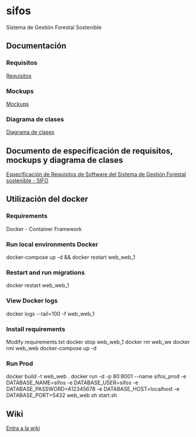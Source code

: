 # sifos
Sistema de Gestión Forestal Sostenible

## Documentación

### Requisitos

[Requisitos](https://drive.google.com/open?id=1oiQh0QQZMWD-ptlE9fQ2_5NQgC7TS5BWRZcsKb-Hp2k)

### Mockups

[Mockups](https://drive.google.com/open?id=1flKTkbqYR01N30gm7wugDByb4mloGO7i)

### Diagrama de clases

[Diagrama de clases](https://drive.google.com/open?id=1mZY2_OF6Fe3bRvz97R9OUrwiKV6pyqTZ)

## Documento de especificación de requisitos, mockups y diagrama de clases

 [Especificación de Requisitos de Software del Sistema de Gestión Forestal sostenible - SIFO](https://drive.google.com/open?id=1NP-dPYXarNpQv6mZu3DLxRIvlqEU1YBk)

## Utilización del docker

### Requirements

Docker - Container Framework
### Run local environments Docker

docker-compose up -d && docker restart web_web_1
### Restart and run migrations

docker restart web_web_1
### View Docker logs

docker logs --tail=100 -f web_web_1
### Install requirements

Modify requirements.txt
docker stop web_web_1
docker rm web_we
docker rmi web_web
docker-compose up -d
### Run Prod

docker build -t web_web .
docker run -d -p 80:8001 --name sifos_prod -e DATABASE_NAME=sifos -e DATABASE_USER=sifos -e DATABASE_PASSWORD=A12345678 -e DATABASE_HOST=localhost -e DATABASE_PORT=5432 web_web sh start.sh

## Wiki

[Entra a la wiki](https://github.com/jmencisom/sifos/wiki)


